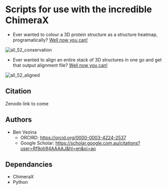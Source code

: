 # Scripts for use with the incredible ChimeraX
- Ever wanted to colour a 3D protein structure as a structure heatmap, programatically? [Well now you can!](https://github.com/bananabenana/ChimeraX_scripts/tree/main/colour_residues)

![all_52_conservation](https://github.com/user-attachments/assets/1d3a6401-a957-490f-8cd3-bcddedef8053)

- Ever wanted to align an entire stack of 3D structures in one go and get that output alignment file? [Well now you can!](https://github.com/bananabenana/ChimeraX_scripts/tree/main/multiple_structural_alignment)

![all_52_aligned](https://github.com/user-attachments/assets/d0202aec-7022-4f28-b4fd-6d911bb51324)



## Citation
Zenodo link to come

## Authors
- Ben Vezina
  - ORCIRD: https://orcid.org/0000-0003-4224-2537
  - Google Scholar: https://scholar.google.com.au/citations?user=Rf9oh94AAAAJ&hl=en&oi=ao

## Dependancies
- ChimeraX
- Python
